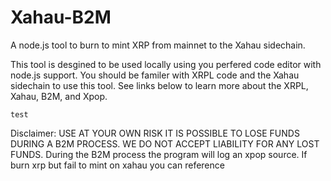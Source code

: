 # Xahau-B2M

A node.js tool to burn to mint XRP from mainnet to the Xahau sidechain. 

This tool is desgined to be used locally using you perfered code editor with node.js support. You should be familer with XRPL code and the Xahau sidechain to use this tool. See links below to learn more about the XRPL, Xahau, B2M, and Xpop.


```
test
```





Disclaimer: USE AT YOUR OWN RISK IT IS POSSIBLE TO LOSE FUNDS DURING A B2M PROCESS. WE DO NOT ACCEPT LIABILITY FOR ANY LOST FUNDS. During the B2M process the program will log an xpop source. If burn xrp but fail to mint on xahau you can reference 
